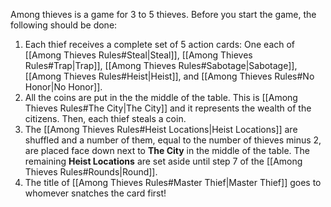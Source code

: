 Among thieves is a game for 3 to 5 thieves. Before you start the game, the following should be done:
1. Each thief receives a complete set of 5 action cards: One each of [[Among Thieves Rules#Steal|Steal]], [[Among Thieves Rules#Trap|Trap]], [[Among Thieves Rules#Sabotage|Sabotage]], [[Among Thieves Rules#Heist|Heist]], and [[Among Thieves Rules#No Honor|No Honor]].
2. All the coins are put in the the middle of the table. This is [[Among Thieves Rules#The City|The City]] and it represents the wealth of the citizens. Then, each thief steals a coin.
3. The [[Among Thieves Rules#Heist Locations|Heist Locations]] are shuffled and a number of them, equal to the number of thieves minus 2, are placed face down next to **The City** in the middle of the table. The remaining **Heist Locations** are set aside until step 7 of the [[Among Thieves Rules#Rounds|Round]].
4. The title of [[Among Thieves Rules#Master Thief|Master Thief]] goes to whomever snatches the card first!